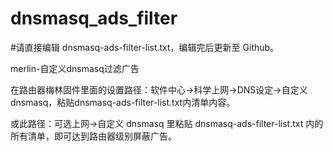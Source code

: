 # dnsmasq_ads_filter
#请直接编辑 dnsmasq-ads-filter-list.txt，编辑完后更新至 Github。

merlin-自定义dnsmasq过滤广告

在路由器梅林固件里面的设置路径：软件中心->科学上网->DNS设定->自定义dnsmasq，粘贴dnsmasq-ads-filter-list.txt内清单内容。

或此路径：可选上网->自定义 dnsmasq 里粘贴 dnsmasq-ads-filter-list.txt 内的所有清单，即可达到路由器级别屏蔽广告。